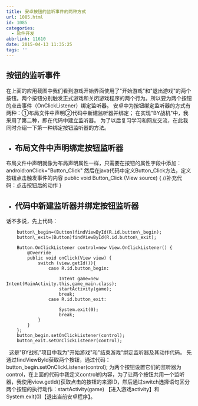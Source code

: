 ```yaml
---
title: 安卓按钮的监听事件的两种方式
url: 1085.html
id: 1085
categories:
  - 软件开发
abbrlink: 11610
date: 2015-04-13 11:35:25
tags: ''
---
```


按钮的监听事件
-------

在上面的应用截图中我们看到游戏开始界面使用了"开始游戏"和"退出游戏"的两个按钮。两个按钮分别触发正式游戏和关闭游戏程序的两个行为。所以要为两个按钮的点击事件（OnClickListener）绑定监听器。 安卓中为按钮绑定监听器的方式有两种：①布局文件中声明②代码中新建监听器并绑定； 在实现"BY战机"中，我采用了第二种，即在代码中建立监听器。 为了以后复习学习和网友交流，在此我同时介绍一下第一种绑定按钮监听器的方法。

*   布局文件中声明绑定按钮监听器
    --------------
    

布局文件中声明就像为布局声明属性一样，只需要在按钮的属性字段中添加： android:onClick="Button\_Click" 然后在java代码中定义Button\_Click方法，定义按钮点击触发事件的内容 public void Button_Click (View source) { //补充代码：点击按钮后的动作 }

*   代码中新建监听器并绑定按钮监听器
    ----------------
    

话不多说，先上代码：

        button\_begin=(Button)findViewById(R.id.button\_begin);
        button\_exit=(Button)findViewById(R.id.button\_exit);
       
        Button.OnClickListener control=new View.OnClickListener() {
            @Override
            public void onClick(View view) {
                switch (view.getId()){
                    case R.id.button_begin:
                    	
                        Intent game=new Intent(MainActivity.this,game_main.class);
                        startActivity(game);
                        break;
                    case R.id.button_exit:
                    	
                    	System.exit(0);
                        break;
                }
            }
        };
        button_begin.setOnClickListener(control);
        button_exit.setOnClickListener(control);

  这是"BY战机"项目中我为"开始游戏"和"结束游戏"绑定监听器及其动作代码。 先通过findViewById获取两个按钮，通过代码：button_begin.setOnClickListener(control); 为两个按钮设置它们的监听器为control，在上面的代码中我定义control的内容，为了让两个按钮共用一个监听器，我使用view.getId()获取点击的按钮的来源ID，然后通过switch选择语句区分两个按钮的执行动作：startActivity(game) 【进入游戏activity】和System.exit(0)【退出当前安卓程序】。